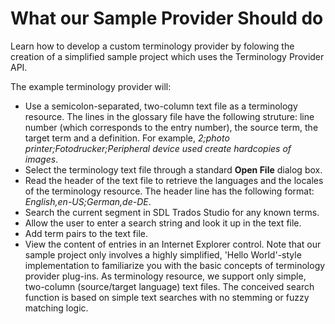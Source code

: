 What our Sample Provider Should do
=====

Learn how to develop a custom terminology provider by folowing the creation of a simplified sample project which uses the Terminology Provider API.

The example terminology provider will:

* Use a semicolon-separated, two-column text file as a terminology resource. The lines in the glossary file have the following struture: line number (which corresponds to the entry number), the source term, the target term and a definition. For example, *2;photo printer;Fotodrucker;Peripheral device used create hardcopies of images*.
* Select the terminology text file through a standard **Open File** dialog box.
* Read the header of the text file to retrieve the languages and the locales of the terminology resource. The header line has the following format: *English,en-US;German,de-DE*.
* Search the current segment in SDL Trados Studio for any known terms.
* Allow the user to enter a search string and look it up in the text file.
* Add term pairs to the text file.
* View the content of entries in an Internet Explorer control.
Note that our sample project only involves a highly simplified, 'Hello World'-style implementation to familiarize you with the basic concepts of terminology provider plug-ins. As terminology resource, we support only simple, two-column (source/target language) text files. The conceived search function is based on simple text searches with no stemming or fuzzy matching logic.